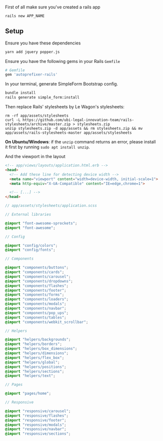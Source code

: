 First of all make sure you've created a rails app

```bash
rails new APP_NAME
```

## Setup

Ensure you have these dependencies

```bash
yarn add jquery popper.js
```

Ensure you have the following gems in your Rails `Gemfile`

```ruby
# Gemfile
gem 'autoprefixer-rails'
```

In your terminal, generate SimpleForm Bootstrap config.

```bash
bundle install
rails generate simple_form:install
```

Then replace Rails' stylesheets by Le Wagon's stylesheets:

```
rm -rf app/assets/stylesheets
curl -L https://github.com/ubi-legal-innovation-team/rails-stylesheets/archive/master.zip > stylesheets.zip
unzip stylesheets.zip -d app/assets && rm stylesheets.zip && mv app/assets/rails-stylesheets-master app/assets/stylesheets
```

**On Ubuntu/Windows**: if the `unzip` command returns an error, please install it first by running `sudo apt install unzip`.

And the viewport in the layout

```html
<!-- app/views/layouts/application.html.erb -->
<head>
  <!-- Add these line for detecting device width -->
  <meta name="viewport" content="width=device-width, initial-scale=1">
  <meta http-equiv="X-UA-Compatible" content="IE=edge,chrome=1">

  <!-- [...] -->
</head>
```

```scss
// app/assets/stylesheets/application.scss

// External libraries

@import "font-awesome-sprockets";
@import "font-awesome";

// Config

@import "config/colors";
@import "config/fonts";

// Components

@import "components/buttons";
@import "components/cards";
@import "components/carousel";
@import "components/dropdowns";
@import "components/flashes";
@import "components/footer";
@import "components/forms";
@import "components/loaders";
@import "components/modals";
@import "components/navbar";
@import "components/pop_ups";
@import "components/tables";
@import "components/webkit_scrollbar";

// Helpers

@import "helpers/backgrounds";
@import "helpers/borders";
@import "helpers/box_dimensions";
@import "helpers/dimensions";
@import "helpers/flex_box";
@import "helpers/global";
@import "helpers/positions";
@import "helpers/sections";
@import "helpers/text";

// Pages

@import "pages/home";

// Responsive

@import "responsive/carousel";
@import "responsive/flashes";
@import "responsive/footer";
@import "responsive/modals";
@import "responsive/navbar";
@import "responsive/sections";
```
